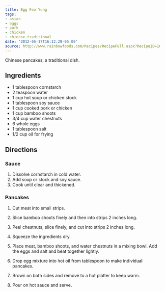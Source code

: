 ```yaml
---
title: Egg Foo Yung
tags:
- asian
- eggs
- pork
- chicken
- chinese-traditional
date: '2012-06-17T16:12:28-05:00'
source: http://www.rainbowfoods.com/Recipes/RecipeFull.aspx?RecipeID=1826
---
```

Chinese pancakes, a traditional dish.

## Ingredients

* 1 tablespoon cornstarch 
* 2 teaspoon water 
* 1 cup hot soup or chicken stock 
* 1 tablespoon soy sauce 
* 1 cup cooked pork or chicken 
* 1 cup bamboo shoots 
* 3/4 cup water chestnuts 
* 6 whole eggs 
* 1 tablespoon salt 
* 1/2 cup oil for frying 

## Directions

### Sauce
1.  Dissolve cornstarch in cold water.
1.  Add soup or stock and soy sauce.
1.  Cook until clear and thickened. 

### Pancakes
1.  Cut meat into small strips.
1.  Slice bamboo shoots finely and then into strips 2 inches long.
1.  Peel chestnuts, slice finely, and cut into strips 2 inches long.
1.  Squeeze the ingredients dry. 

1.  Place meat, bamboo shoots, and water chestnuts in a mixing bowl. Add the eggs and salt and beat together lightly. 

1.  Drop egg mixture into hot oil from tablespoon to make individual pancakes.
1.  Brown on both sides and remove to a hot platter to keep warm.
1.  Pour on hot sauce and serve. 

